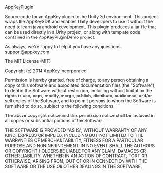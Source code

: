 AppKeyPlugin

Source code for an AppKey plugin to the Unity 3d environment.  This project wraps
the AppKeySDK and enables Unity developers to use it without the need to learn
java android development.  This plugin produces a jar file that can be used directly in
a Unity project, or along with template code contained in the AppKeyPluginDemo project.

As always, we're happy to help if you have any questions. support@appkey.com



The MIT License (MIT)

Copyright (c) 2014 AppKey Incorporated

Permission is hereby granted, free of charge, to any person obtaining a copy of this software and associated documentation files (the "Software"), to deal in the Software without restriction, including without limitation the rights to use, copy, modify, merge, publish, distribute, sublicense, and/or sell copies of the Software, and to permit persons to whom the Software is furnished to do so, subject to the following conditions:

The above copyright notice and this permission notice shall be included in all copies or substantial portions of the Software.

THE SOFTWARE IS PROVIDED "AS IS", WITHOUT WARRANTY OF ANY KIND, EXPRESS OR IMPLIED, INCLUDING BUT NOT LIMITED TO THE WARRANTIES OF MERCHANTABILITY, FITNESS FOR A PARTICULAR PURPOSE AND NONINFRINGEMENT. IN NO EVENT SHALL THE AUTHORS OR COPYRIGHT HOLDERS BE LIABLE FOR ANY CLAIM, DAMAGES OR OTHER LIABILITY, WHETHER IN AN ACTION OF CONTRACT, TORT OR OTHERWISE, ARISING FROM, OUT OF OR IN CONNECTION WITH THE SOFTWARE OR THE USE OR OTHER DEALINGS IN THE SOFTWARE.
